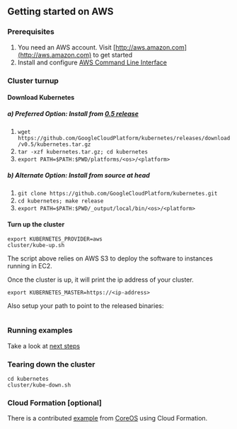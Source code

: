 ## Getting started on AWS

### Prerequisites

1. You need an AWS account. Visit [http://aws.amazon.com](http://aws.amazon.com) to get started
2. Install and configure [AWS Command Line Interface](http://aws.amazon.com/cli)

### Cluster turnup

#### Download Kubernetes
##### a) Preferred Option: Install from [0.5 release](https://github.com/GoogleCloudPlatform/kubernetes/releases/tag/v0.5)
1. ```wget https://github.com/GoogleCloudPlatform/kubernetes/releases/download/v0.5/kubernetes.tar.gz```
2. ```tar -xzf kubernetes.tar.gz; cd kubernetes```
4. ```export PATH=$PATH:$PWD/platforms/<os>/<platform>```

##### b) Alternate Option: Install from source at head
1. ```git clone https://github.com/GoogleCloudPlatform/kubernetes.git```
2. ```cd kubernetes; make release```
3. ```export PATH=$PATH:$PWD/_output/local/bin/<os>/<platform>```

#### Turn up the cluster
```
export KUBERNETES_PROVIDER=aws
cluster/kube-up.sh
```

The script above relies on AWS S3 to deploy the software to instances running in EC2.

Once the cluster is up, it will print the ip address of your cluster.

```
export KUBERNETES_MASTER=https://<ip-address>
```

Also setup your path to point to the released binaries:
```

```

### Running examples

Take a look at [next steps](https://github.com/GoogleCloudPlatform/kubernetes#where-to-go-next)

### Tearing down the cluster
```
cd kubernetes
cluster/kube-down.sh
```

### Cloud Formation [optional]
There is a contributed [example](aws-coreos.md) from [CoreOS](http://www.coreos.com) using Cloud Formation.
